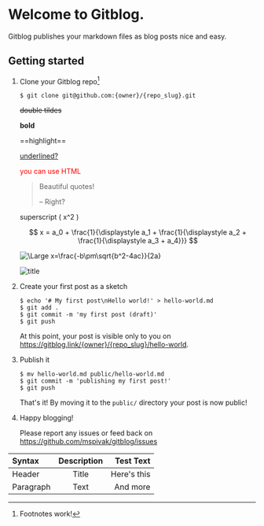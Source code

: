 # Welcome to Gitblog. 

Gitblog publishes your markdown files as blog posts nice and easy.

## Getting started

1. Clone your Gitblog repo[^1]

    ```console
    $ git clone git@github.com:{owner}/{repo_slug}.git
    ```
   
   ~~double tildes~~

   __bold__

   ==highlight==

   <u>underlined?</u>

   <div style="color: red">you can use HTML</div>
   
   <!-- Comments show up as HTML comments, i.e. not rendered -->

   > Beautiful quotes!
   > 
   > – Right?

   superscript ( x^2 )

   $$ x = a_0 + \frac{1}{\displaystyle a_1 + \frac{1}{\displaystyle a_2 + \frac{1}{\displaystyle a_3 + a_4}}} $$

   ![\Large x=\frac{-b\pm\sqrt{b^2-4ac}}{2a}](https://latex.codecogs.com/svg.latex?\Large&space;x=\frac{-b\pm\sqrt{b^2-4ac}}{2a}{\color{Blue}}) 

   ![title](sealion.png "See Lion!")

   [^1]: Footnotes work!


2. Create your first post as a sketch

    ```console
    $ echo '# My first post\nHello world!' > hello-world.md
    $ git add .
    $ git commit -m 'my first post (draft)'
    $ git push
    ```
    
    At this point, your post is visible only to you on https://gitblog.link/{owner}/{repo_slug}/hello-world.


3. Publish it

    ```console
    $ mv hello-world.md public/hello-world.md
    $ git commit -m 'publishing my first post!'
    $ git push
    ```
    
    That's it! By moving it to the `public/` directory your post is now public!


4. Happy blogging!

    Please report any issues or feed back on https://github.com/mspivak/gitblog/issues



| Syntax       | Description  |     Test Text |
|:-------------|:------------:|--------------:|
| Header       |    Title     |   Here's this |
| Paragraph    |     Text     |      And more |


